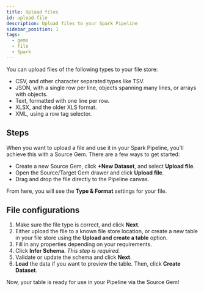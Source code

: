 ```yaml
---
title: Upload files
id: upload-file
description: Upload files to your Spark Pipeline
sidebar_position: 1
tags:
  - gems
  - file
  - Spark
---
```


You can upload files of the following types to your file store:

- CSV, and other character separated types like TSV.
- JSON, with a single row per line, objects spanning many lines, or arrays with objects.
- Text, formatted with one line per row.
- XLSX, and the older XLS format.
- XML, using a row tag selector.

## Steps

When you want to upload a file and use it in your Spark Pipeline, you'll achieve this with a Source Gem. There are a few ways to get started:

- Create a new Source Gem, click **+New Dataset**, and select **Upload file**.
- Open the Source/Target Gem drawer and click **Upload file**.
- Drag and drop the file directly to the Pipeline canvas.

From here, you will see the **Type & Format** settings for your file.

## File configurations

1. Make sure the file type is correct, and click **Next**.
1. Either upload the file to a known file store location, or create a new table in your file store using the **Upload and create a table** option.
1. Fill in any properties depending on your requirements.
1. Click **Infer Schema**. _This step is required._
1. Validate or update the schema and click **Next**.
1. **Load** the data if you want to preview the table. Then, click **Create Dataset**.

Now, your table is ready for use in your Pipeline via the Source Gem!
